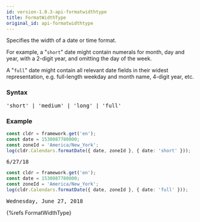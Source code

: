 ```yaml
---
id: version-1.0.3-api-formatwidthtype
title: FormatWidthType
original_id: api-formatwidthtype
---
```


Specifies the width of a date or time format.

For example, a "`short`" date might contain numerals for month, day and year, with a 2-digit year, and omitting the day of the week.

A "`full`" date might contain all relevant date fields in their widest representation, e.g. full-length weekday and month name, 4-digit year, etc.

### Syntax

<pre class="syntax">
'short' | 'medium' | 'long' | 'full'
</pre>

### Example

```typescript
const cldr = framework.get('en');
const date = 1530087780000;
const zoneId = 'America/New_York';
log(cldr.Calendars.formatDate({ date, zoneId }, { date: 'short' }));
```
<pre class="output">
6/27/18
</pre>


```typescript
const cldr = framework.get('en');
const date = 1530087780000;
const zoneId = 'America/New_York';
log(cldr.Calendars.formatDate({ date, zoneId }, { date: 'full' }));
```
<pre class="output">
Wednesday, June 27, 2018
</pre>


{%refs FormatWidthType}
